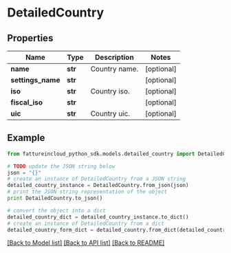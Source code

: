 # DetailedCountry


## Properties
Name | Type | Description | Notes
------------ | ------------- | ------------- | -------------
**name** | **str** | Country name. | [optional] 
**settings_name** | **str** |  | [optional] 
**iso** | **str** | Country iso. | [optional] 
**fiscal_iso** | **str** |  | [optional] 
**uic** | **str** | Country uic. | [optional] 

## Example

```python
from fattureincloud_python_sdk.models.detailed_country import DetailedCountry

# TODO update the JSON string below
json = "{}"
# create an instance of DetailedCountry from a JSON string
detailed_country_instance = DetailedCountry.from_json(json)
# print the JSON string representation of the object
print DetailedCountry.to_json()

# convert the object into a dict
detailed_country_dict = detailed_country_instance.to_dict()
# create an instance of DetailedCountry from a dict
detailed_country_form_dict = detailed_country.from_dict(detailed_country_dict)
```
[[Back to Model list]](../README.md#documentation-for-models) [[Back to API list]](../README.md#documentation-for-api-endpoints) [[Back to README]](../README.md)


